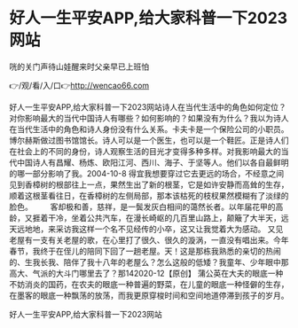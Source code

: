# 好人一生平安APP,给大家科普一下2023网站
咣的关门声待山娃醒来时父亲早已上班怕

👉/观/看/入/口👉http://wencao66.com

好人一生平安APP,给大家科普一下2023网站诗人在当代生活中的角色如何定位？对你影响最大的当代中国诗人有哪些？如何影响的？如果没有为什么？我以为诗人在当代生活中的角色和诗人身份没有什么关系。卡夫卡是一个保险公司的小职员。博尔赫斯做过图书馆馆长。诗人可以是一个医生，也可以是一个鞋匠。正是诗人们在社会上的不同的身份，诗人观察生活的目光才变得多种多样。对我影响最大的当代中国诗人有昌耀、杨炼、欧阳江河、西川、海子、于坚等人。他们以各自最鲜明的哪一部分影响了我。2004-10-8
得宜我想要穿过它去更远的场合，不经意之间见到香樟树的根部往上一点，果然生出了新的根茎，它是如许安静而高耸的生存，顺着这根茎看往日，在香樟树的左侧局部，那本该枯死的枝杈果然模糊有了淡绿的脸色。
　　客却极和善，慈祥，是一鬓发灰白相间的蔼然长者。以年届花甲的高龄，又捱着干冷，坐着公共汽车，在漫长崎岖的几百里山路上，颠簸了大半天，远天远地地，来采访我这样一个名不见经传的小卒，这又让我觉着大为感动。
又见老屋有一支有关老屋的歌，在心里打了很久、很久的漩涡，一直没有唱出来。今年春节，我终于在侄儿的陪同下回了一趟老屋。天！这是那栋我熟悉的亲切的热闹的、生我长我、陪伴了我十八年的老屋么？怎么这般的低矮？我童年、少年眼中那高大、气派的大斗门哪里去了？那142020-12【原创】
	蒲公英在大夫的眼底一种不妨消炎的国药，在农夫的眼底一种普遍的野菜，在儿童的眼底一种怪僻的生存，在墨客的眼底一种飘荡的放荡，而我更原穿梭时间和空间地道停滞到孩子的岁月。

好人一生平安APP,给大家科普一下2023网站
